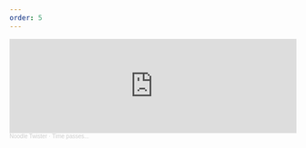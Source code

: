 ```yaml
---
order: 5
---
```

<iframe width="100%" height="166" scrolling="no" frameborder="no" allow="autoplay" src="https://w.soundcloud.com/player/?url=https%3A//api.soundcloud.com/tracks/885988387&color=ff5500"></iframe><div style="font-size: 10px; color: #cccccc;line-break: anywhere;word-break: normal;overflow: hidden;white-space: nowrap;text-overflow: ellipsis; font-family: Interstate,Lucida Grande,Lucida Sans Unicode,Lucida Sans,Garuda,Verdana,Tahoma,sans-serif;font-weight: 100;"><a href="https://soundcloud.com/user-130801280" title="Noodle Twister" target="_blank" style="color: #cccccc; text-decoration: none;">Noodle Twister</a> · <a href="https://soundcloud.com/user-130801280/time-passes" title="Time passes..." target="_blank" style="color: #cccccc; text-decoration: none;">Time passes...</a></div>